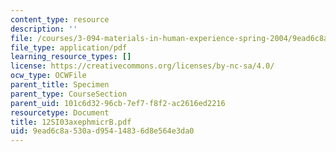 ```yaml
---
content_type: resource
description: ''
file: /courses/3-094-materials-in-human-experience-spring-2004/9ead6c8a530ad95414836d8e564e3da0_12SI03axephmicrB.pdf
file_type: application/pdf
learning_resource_types: []
license: https://creativecommons.org/licenses/by-nc-sa/4.0/
ocw_type: OCWFile
parent_title: Specimen
parent_type: CourseSection
parent_uid: 101c6d32-96cb-7ef7-f8f2-ac2616ed2216
resourcetype: Document
title: 12SI03axephmicrB.pdf
uid: 9ead6c8a-530a-d954-1483-6d8e564e3da0
---
```

